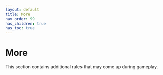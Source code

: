 ```yaml
---
layout: default
title: More
nav_order: 99
has_children: true
has_toc: true
---
```


# More

This section contains additional rules that may come up during gameplay.
